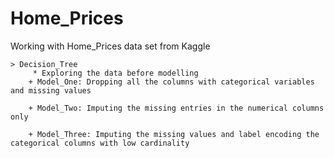 # Home_Prices
Working with Home_Prices data set from Kaggle

    > Decision_Tree
         * Exploring the data before modelling
        + Model_One: Dropping all the columns with categorical variables and missing values
        
        + Model_Two: Imputing the missing entries in the numerical columns only
        
        + Model_Three: Imputing the missing values and label encoding the categorical columns with low cardinality